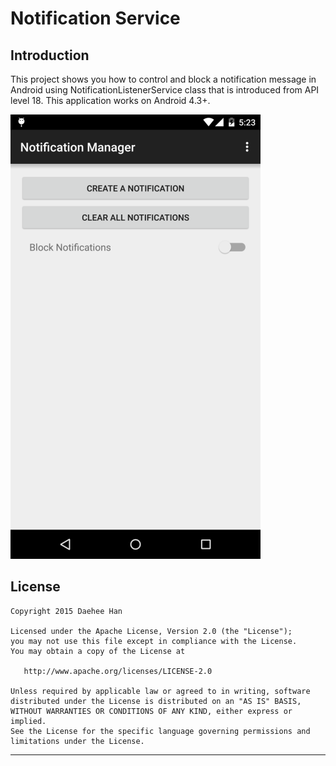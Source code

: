 # Notification Service

## Introduction
This project shows you how to control and block a notification message in Android using NotificationListenerService class that is introduced from API level 18. This application works on Android 4.3+.

![Sample](https://github.com/booknara/notification-service/blob/master/screenshot.png)

## License

    Copyright 2015 Daehee Han

    Licensed under the Apache License, Version 2.0 (the "License");
    you may not use this file except in compliance with the License.
    You may obtain a copy of the License at

       http://www.apache.org/licenses/LICENSE-2.0

    Unless required by applicable law or agreed to in writing, software
    distributed under the License is distributed on an "AS IS" BASIS,
    WITHOUT WARRANTIES OR CONDITIONS OF ANY KIND, either express or implied.
    See the License for the specific language governing permissions and
    limitations under the License.


---
